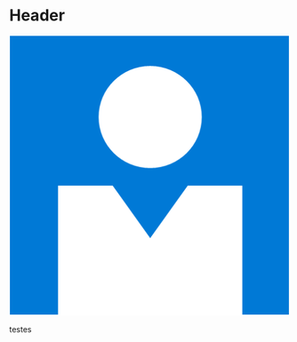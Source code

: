 <!-- TITLE: Home -->
<!-- SUBTITLE: A quick summary of Home -->

# Header

![Accounts Microsoft Account](/uploads/arch/accounts-microsoft-account.png "Accounts Microsoft Account")


testes